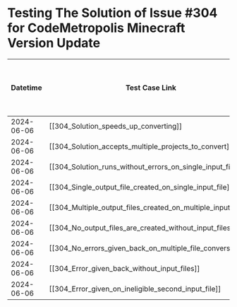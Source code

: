 # Testing The Solution of Issue #304 for CodeMetropolis Minecraft Version Update

| Datetime         | Test Case Link                                                                              | Tester           | Passed/Failed | Links to issues (if a bug is found)                             | Consequences (if the test case needs to be fixed) |
| ---------------- | ------------------------------------------------------------------------------------------- | ---------------- | ------------- | --------------------------------------------------------------- | ------------------------------------------------- |
| 2024-06-06       | [[304_Solution_speeds_up_converting]]                                              | Búcsú Áron       | Failed        |                                                                 |                                                   |
| 2024-06-06       | [[304_Solution_accepts_multiple_projects_to_convert]]                        | Búcsú Áron       | Failed        |                                                                 |                                                   |
| 2024-06-06       | [[304_Solution_runs_without_errors_on_single_input_file]]                         | Búcsú Áron       | Failed        |                                                                 |                                                   |
| 2024-06-06       | [[304_Single_output_file_created_on_single_input_file]]                                       | Búcsú Áron       | Failed        |                                                                 |                                                   |
| 2024-06-06       | [[304_Multiple_output_files_created_on_multiple_input_files]]                                     | Búcsú Áron       | Failed        |                                                                 |                                                   |
| 2024-06-06       | [[304_No_output_files_are_created_without_input_files]]                                     | Búcsú Áron       | Failed        |                                                                 |                                                   |
| 2024-06-06       | [[304_No_errors_given_back_on_multiple_file_conversion]]                        | Búcsú Áron       | Failed        |                                                                 |                                                   |
| 2024-06-06       | [[304_Error_given_back_without_input_files]]                      | Búcsú Áron       | Failed        |                                                                 |                                                   |
| 2024-06-06       | [[304_Error_given_on_ineligible_second_input_file]]                      | Búcsú Áron       | Failed        |                                                                 |                                                   |
